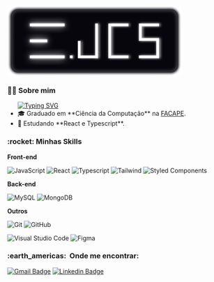   <img src="https://raw.githubusercontent.com/EltonJCS/modimisa/main/public/EJCS-light-logo.png" min-width="200px" max-width="600px" width="400px" align="center" alt="EltonJCS Logo">
  
  <div>
    <h3> 👨‍💻 Sobre mim </h3>
    <ul>
    <a href="https://git.io/typing-svg"><img src="https://readme-typing-svg.demolab.com?font=Fira+Code&duration=750&pause=2000&color=f0f0f0&background=FFFFFF00&center=true&vCenter=true&random=false&width=435&lines=Desenvolvedor+Front-end;Front-end+Developer" alt="Typing SVG" /></a>
      <li>🎓 Graduado em **Ciência da Computação** na <a href="http://facape.br">FACAPE</a>.</li>
      <li>🌱 Estudando **React e Typescript**.</li>
    </ul>
</section>

<h3>:rocket: Minhas Skills </h3>

**Front-end**

  ![JavaScript](https://img.shields.io/badge/JavaScript-F7DF1E?style=for-the-badge&logo=javascript&logoColor=000000)
  ![React](https://img.shields.io/badge/React-20232A?style=for-the-badge&logo=react&logoColor=61DAFB)
  ![Typescript](https://img.shields.io/badge/Typescript-52addf?style=for-the-badge&logo=typescript&logoColor=ffffff)
  ![Tailwind](https://img.shields.io/badge/Tailwind_CSS-38B2AC?style=for-the-badge&logo=tailwind-css&logoColor=ffffff)
  ![Styled Components](https://img.shields.io/badge/styled--components-DB7093?style=for-the-badge&logo=styled-components&logoColor=ffffff)

**Back-end**

  ![MySQL](https://img.shields.io/badge/MySQL-00000F?style=for-the-badge&logo=mysql&logoColor=ffffff)
  ![MongoDB](https://img.shields.io/badge/MongoDB-4EA94B?style=for-the-badge&logo=mongodb&logoColor=ffffff)

<!--
**Utilidades**

  ![Insomnia](https://img.shields.io/badge/-Insomnia-333333?style=flat&logo=insomnia)
  ![Postman](https://img.shields.io/badge/-Postman-333333?style=flat&logo=postman)

**DevOps**
-->
**Outros**

  ![Git](https://img.shields.io/badge/-Git-333333?style=flat&logo=git)
  ![GitHub](https://img.shields.io/badge/-GitHub-333333?style=flat&logo=github)
<!--
**Ferramentas de Desenvolvimento**
-->
  ![Visual Studio Code](https://img.shields.io/badge/-Visual%20Studio%20Code-333333?style=flat&logo=visual-studio-code&logoColor=007ACC)
  ![Figma](https://img.shields.io/badge/-Figma-333333?style=flat&logo=figma&logoColor=007ACC)
  
<h3> :earth_americas: &nbsp;Onde me encontrar: </h3>

[![Gmail Badge](https://img.shields.io/badge/-eltjcs@gmail.com-c61d19?style=flat-square&logo=Gmail&logoColor=white&link=mailto:eltjcs.com)](mailto:eltjcs@gmail.com)
[![Linkedin Badge](https://img.shields.io/badge/-LinkedIn-0266c3?style=flat-square&logo=Linkedin&logoColor=white&link=https://www.linkedin.com/in/eltonjcs)](https://www.linkedin.com/in/eltonjcs)
